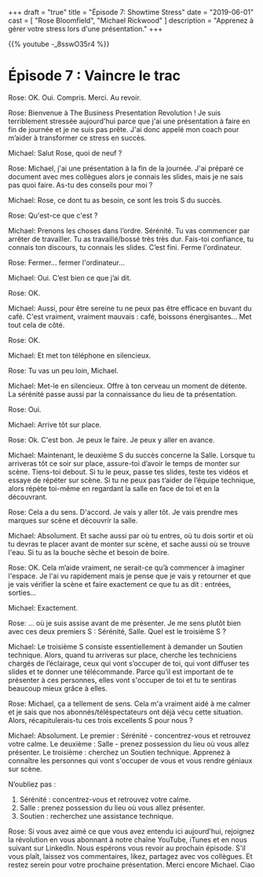 +++
draft 		= "true"
title 		= "Épisode 7: Showtime Stress"
date		= "2019-06-01"
cast		= [ "Rose Bloomfield", "Michael Rickwood" ]
description = "Apprenez à gérer votre stress lors d'une présentation."
+++

{{% youtube -_8sswO35r4 %}}

# Épisode 7 : Vaincre le trac

Rose: OK. Oui. Compris. Merci. Au revoir.
 
Rose: Bienvenue à The Business Presentation Revolution ! Je suis terriblement stressée aujourd'hui parce que j'ai une présentation à faire en fin de journée et je ne suis pas prête. J'ai donc appelé mon coach pour m’aider à transformer ce stress en succès.

Michael: Salut Rose, quoi de neuf ?

Rose: Michael, j'ai une présentation à la fin de la journée. J'ai préparé ce document avec mes collègues alors je connais les slides, mais je ne sais pas quoi faire. As-tu des conseils pour moi ?
 
Michael: Rose, ce dont tu as besoin, ce sont les trois S du succès.
 
Rose: Qu'est-ce que c'est ?

Michael: Prenons les choses dans l’ordre. Sérénité. Tu vas commencer par arrêter de travailler. Tu as travaillé/bossé très très dur. Fais-toi confiance, tu connais ton discours, tu connais les slides. C’est fini. Ferme l'ordinateur.

Rose: Fermer… fermer l'ordinateur…

Michael: Oui. C’est bien ce que j’ai dit.

Rose: OK.

Michael: Aussi, pour être sereine tu ne peux pas être efficace en buvant du café. C'est vraiment, vraiment mauvais : café, boissons énergisantes... Met tout cela de côté.

Rose: OK.

Michael: Et met ton téléphone en silencieux.
 
Rose: Tu vas un peu loin, Michael.

Michael: Met-le en silencieux. Offre à ton cerveau un moment de détente. La sérénité passe aussi par la connaissance du lieu de ta présentation.

Rose: Oui.

Michael: Arrive tôt sur place.

Rose: Ok. C'est bon. Je peux le faire. Je peux y aller en avance.

Michael: Maintenant, le deuxième S du succès concerne la Salle. Lorsque tu arriveras tôt ce soir sur place, assure-toi d’avoir le temps de monter sur scène. Tiens-toi debout. Si tu le peux, passe tes slides, teste tes vidéos et essaye de répéter sur scène. Si tu ne peux pas t’aider de l’équipe technique, alors répète toi-même en regardant la salle en face de toi et en la découvrant.

Rose: Cela a du sens. D'accord. Je vais y aller tôt. Je vais prendre mes marques sur scène et découvrir la salle.

Michael: Absolument. Et sache aussi par où tu entres, où tu dois sortir et où tu devras te placer avant de monter sur scène, et sache aussi où se trouve l'eau. Si tu as la bouche sèche et besoin de boire.

Rose: OK. Cela m’aide vraiment, ne serait-ce qu’à commencer à imaginer l'espace. Je l'ai vu rapidement mais je pense que je vais y retourner et que je vais vérifier la scène et faire exactement ce que tu as dit : entrées, sorties...

Michael: Exactement.

Rose: … où je suis assise avant de me présenter. Je me sens plutôt bien avec ces deux premiers S : Sérénité, Salle. Quel est le troisième S ?
 
Michael: Le troisième S consiste essentiellement à demander un Soutien technique. Alors, quand tu arriveras sur place, cherche les techniciens chargés de l’éclairage, ceux qui vont s’occuper de toi, qui vont diffuser tes slides et te donner une télécommande. Parce qu’il est important de te présenter à ces personnes, elles vont s'occuper de toi et tu te sentiras beaucoup mieux grâce à elles.

Rose: Michael, ça a tellement de sens. Cela m'a vraiment aidé à me calmer et je sais que nos abonnés/téléspectateurs ont déjà vécu cette situation. Alors, récapitulerais-tu ces trois excellents S pour nous ?

Michael: Absolument. Le premier : Sérénité - concentrez-vous et retrouvez votre calme. Le deuxième : Salle - prenez possession du lieu où vous allez présenter. Le troisième : cherchez un Soutien technique. Apprenez à connaître les personnes qui vont s'occuper de vous et vous rendre géniaux sur scène.

N’oubliez pas :

1. Sérénité : concentrez-vous et retrouvez votre calme.
2. Salle : prenez possession du lieu où vous allez présenter.
3. Soutien : recherchez une assistance technique.

Rose: Si vous avez aimé ce que vous avez entendu ici aujourd'hui, rejoignez la révolution en vous abonnant à notre chaîne YouTube, iTunes et en nous suivant sur LinkedIn. Nous espérons vous revoir au prochain épisode. S'il vous plaît, laissez vos commentaires, likez, partagez avec vos collègues. Et restez serein pour votre prochaine présentation. Merci encore Michael. Ciao
